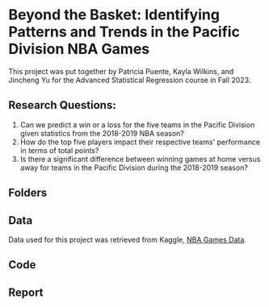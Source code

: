 # Beyond the Basket: Identifying Patterns and Trends in the Pacific Division NBA Games
This project was put together by Patricia Puente, Kayla Wilkins, and Jincheng Yu for the Advanced Statistical Regression course in Fall 2023. 

## Research Questions: 
1. Can we predict a win or a loss for the five teams in the Pacific Division given statistics from the 2018-2019 NBA season?
2. How do the top five players impact their respective teams' performance in terms of total points? 
3. Is there a significant difference between winning games at home versus away for teams in the Pacific Division during the 2018-2019 season? 

## Folders 

## Data 
Data used for this project was retrieved from Kaggle, [NBA Games Data](https://www.kaggle.com/datasets/nathanlauga/nba-games/).

## Code 

## Report
